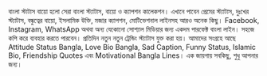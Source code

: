 বাংলা স্টাটাস বায়ো হলো সেরা বাংলা স্ট্যাটাস, বায়ো ও ক্যাপশন কালেকশন। এখানে পাবেন প্রেমের স্ট্যাটাস, দুঃখের স্ট্যাটাস, বন্ধুত্বের বায়ো, ইসলামিক উক্তি, মজার ক্যাপশন, মোটিভেশনাল লাইনসহ আরও অনেক কিছু। Facebook, Instagram, WhatsApp অথবা অন্য যেকোনো সোশ্যাল মিডিয়ার জন্য একদম পারফেক্ট বাংলা লাইন। সহজে কপি করে ব্যবহার করতে পারবেন। প্রতিদিন নতুন নতুন ট্রেন্ডিং স্ট্যাটাস যুক্ত করা হয়। আমাদের সংগ্রহে আছে Attitude Status Bangla, Love Bio Bangla, Sad Caption, Funny Status, Islamic Bio, Friendship Quotes এবং Motivational Bangla Lines। এক জায়গায় সবকিছু, শুধু আপনার জন্য।
